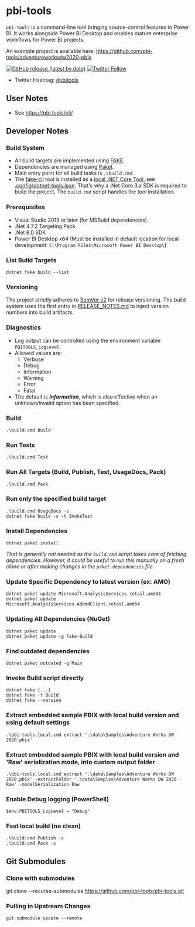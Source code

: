 # pbi-tools

`pbi-tools` is a command-line tool bringing source-control features to Power BI. It works alongside Power BI Desktop and enables mature enterprise workflows for Power BI projects.

An example project is available here: <https://github.com/pbi-tools/adventureworksdw2020-pbix>

[![GitHub release (latest by date)](https://img.shields.io/github/v/release/pbi-tools/pbi-tools)](https://github.com/pbi-tools/pbi-tools/releases/latest)
[![Twitter Follow](https://img.shields.io/twitter/follow/mthierba)](https://twitter.com/mthierba)

- Twitter Hashtag: [#pbitools](https://twitter.com/search?q=%23pbitools&src=typed_query)

## User Notes

- See <https://pbi.tools/cli/>

## Developer Notes

### Build System

- All build targets are implemented using [FAKE](https://fake.build/).
- Dependencies are managed using [Paket](https://fsprojects.github.io/Paket/).
- Main entry point for all build tasks is `.\build.cmd`.
- The [fake-cli](https://fake.build/fake-commandline.html) tool is installed as a [local .NET Core Tool](https://docs.microsoft.com/en-us/dotnet/core/tools/global-tools#install-a-local-tool), see [.config\dotnet-tools.json](./.config/dotnet-tools.json). That's why a .Net Core 3.x SDK is required to build the project. The `build.cmd` script handles the tool installation.

### Prerequisites

- Visual Studio 2019 or later (for MSBuild dependencies)
- .Net 4.7.2 Targeting Pack
- .Net 6.0 SDK
- Power BI Desktop x64 (Must be installed in default location for local development: `C:\Program Files\Microsoft Power BI Desktop\`)

### List Build Targets

    dotnet fake build --list

### Versioning

The project strictly adheres to [SemVer v2](https://semver.org/) for release versioning. The build system uses the first entry in [RELEASE_NOTES.md](./RELEASE_NOTES.md) to inject version numbers into build artifacts.

### Diagnostics

- Log output can be controlled using the environment variable `PBITOOLS_LogLevel`.
- Allowed values are:
  - Verbose
  - Debug
  - Information
  - Warning
  - Error
  - Fatal
- The default is ***Information***, which is also effective when an unknown/invalid option has been specified.

### Build

    .\build.cmd Build

### Run Tests

    .\build.cmd Test

### Run All Targets (Build, Publish, Test, UsageDocs, Pack)

    .\build.cmd Pack

### Run only the specified build target

    .\build.cmd UsageDocs -s
    dotnet fake build -s -t SmokeTest

### Install Dependencies

    dotnet paket install

_That is generally not needed as the `build.cmd` script takes care of fetching dependencies. However, it could be useful to run this manually on a fresh clone or after making changes in the `paket.dependencies` file._

### Update Specific Dependency to latest version (ex: AMO)

    dotnet paket update Microsoft.AnalysisServices.retail.amd64
    dotnet paket update Microsoft.AnalysisServices.AdomdClient.retail.amd64

### Updating All Dependencies (NuGet)

    dotnet paket update
    dotnet paket update -g Fake-Build

### Find outdated dependencies

    dotnet paket outdated -g Main

### Invoke Build script directly

    dotnet fake {...}
    dotnet fake -t Build
    dotnet fake --version

### Extract embedded sample PBIX with local build version and using default settings

    .\pbi-tools.local.cmd extract '.\data\Samples\Adventure Works DW 2020.pbix'

### Extract embedded sample PBIX with local build version and 'Raw' serialization mode, into custom output folder

    .\pbi-tools.local.cmd extract '.\data\Samples\Adventure Works DW 2020.pbix' -extractFolder '.\data\Samples\Adventure Works DW 2020 - Raw' -modelSerialization Raw

### Enable Debug logging (PowerShell)

    $env:PBITOOLS_LogLevel = "Debug"

### Fast local build (no clean)

    .\build.cmd Publish -s
    .\build.cmd Pack -s

## Git Submodules

### Clone with submodules

   git clone --recurse-submodules https://github.com/pbi-tools/pbi-tools.git

### Pulling in Upstream Changes

    git submodule update --remote
